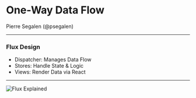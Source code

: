 # One-Way Data Flow

Pierre Segalen (@psegalen)

---

### Flux Design

* Dispatcher: Manages Data Flow
* Stores: Handle State & Logic
* Views: Render Data via React

---

![Flux Explained](https://facebook.github.io/flux/img/flux-simple-f8-diagram-explained-1300w.png)
